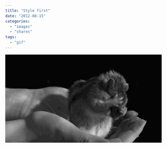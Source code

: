 ```yaml
---
title: "Style first"
date: "2012-08-15"
categories: 
  - "images"
  - "shares"
tags: 
  - "gif"
---
```


![](images/tumblr_m8n7moOiQe1qz4vrlo1_500.gif)
